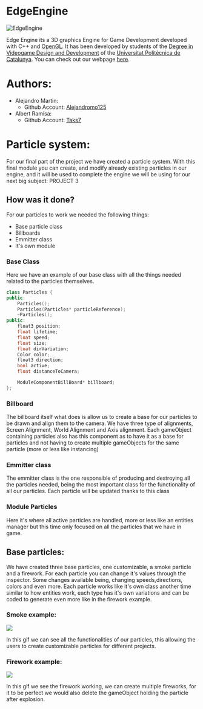 # EdgeEngine

![EdgeEngine](https://user-images.githubusercontent.com/72123380/198906428-5ab2db1d-a51b-4143-9c39-c5ab097b3490.png)

Edge Engine its a 3D graphics Engine for Game Development developed with C++ and [OpenGL](https://www.opengl.org/). It has been developed by students of the [Degree in Videogame Design and Development](https://www.citm.upc.edu/ing/estudis/graus-videojocs/) of the [Universitat Politècnica de Catalunya](https://www.upc.edu/ca). You can check out our webpage [here](https://taks7.github.io/EdgeEngine/).

# Authors:
- Alejandro Martin:
  - Github Account: [Alejandromo125](https://github.com/Alejandromo125)
- Albert Ramisa:
  - Github Account: [Taks7](https://github.com/taks7)

# Particle system:

For our final part of the project we have created a particle system. With this final module you can create, and modify already existing particles in our engine, and it will be used to complete the engine we will be using for our next big subject: PROJECT 3

## How was it done?

For our particles to work we needed the following things:

*   Base particle class
*   Billboards
*   Emmitter class
*   It's own module

### Base Class
Here we have an example of our base class with all the things needed related to the particles themselves.

```c++
class Particles {
public:
	Particles();
	Particles(Particles* particleReference);
	~Particles();
public:
	float3 position;
	float lifetime;
	float speed;
	float size;
	float dirVariation;
	Color color;
	float3 direction;
	bool active;
	float distanceToCamera;

	ModuleComponentBillBoard* billboard; 
};
```
### Billboard
  The billboard itself what does is allow us to create a base for our particles to be drawn and align them to the camera.
  We have three type of alignments, Screen Alignment, World Alignment and Axis alignment.
  Each gameObject containing particles also has this component as to have it as a base for particles and not having to create multiple gameObjects for the same particle (more or less like instancing)

### Emmitter class

The emmitter class is the one responsible of producing and destroying all the particles needed, being the most important class for the functionality of all our particles. Each particle will be updated thanks to this class

### Module Particles

Here it's where all active particles are handled, more or less like an entities manager but this time only focused on all the particles that we have in game.

## Base particles:

We have created three base particles, one customizable, a smoke particle and a firework. For each particle you can change it's values through the inspector. Some changes available being, changing speeds,directions, colors and even more.
Each particle works like it's own class another time similar to how entities work, each type has it's own variations and can be coded to generate even more like in the firework example.

### Smoke example:
![](ParticleVideoExample.gif)

In this gif we can see all the functionalities of our particles, this allowing the users to create customizable particles for different projects.

### Firework example:
![](FireworkExample.gif)

In this gif we see the firework working, we can create multiple fireworks, for it to be perfect we would also delete the gameObject holding the particle after explosion.
